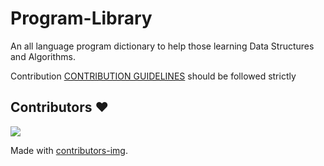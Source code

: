 # Program-Library
An all language program dictionary to help those learning Data Structures and Algorithms.

Contribution [CONTRIBUTION GUIDELINES](https://github.com/AQUIB-ZAMAN/Program-Library/blob/master/CONTRIBUTING.md) should be followed strictly 

## Contributors ❤️ 
<a href="https://github.com/AQUIB-ZAMAN/Program-Library/graphs/contributors">
  <img src="https://contributors-img.web.app/image?repo=AQUIB-ZAMAN/Program-Library" />
</a>

Made with [contributors-img](https://contributors-img.web.app).
